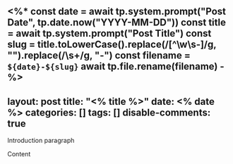 <%*
const date = await tp.system.prompt("Post Date", tp.date.now("YYYY-MM-DD"))
const title = await tp.system.prompt("Post Title")
const slug = title.toLowerCase().replace(/[^\w\s-]/g, "").replace(/\s+/g, "-")
const filename = `${date}-${slug}`
await tp.file.rename(filename)
-%>
---
layout: post
title: "<% title %>"
date: <% date %>
categories: []
tags: []
disable-comments: true
---
Introduction paragraph

<!--more-->

Content
